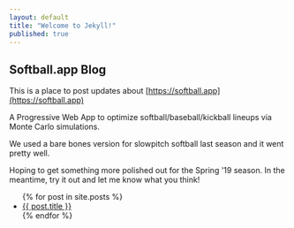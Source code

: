```yaml
---
layout: default
title: "Welcome to Jekyll!"
published: true
---
```


## Softball.app Blog

This is a place to post updates about [https://softball.app](https://softball.app)

A Progressive Web App to optimize softball/baseball/kickball lineups via Monte Carlo simulations.

We used a bare bones version for slowpitch softball last season and it went pretty well.

Hoping to get something more polished out for the Spring '19 season. In the meantime, try it out and let me know what you think!

<ul>
  {% for post in site.posts %}
    <li>
      <a href="{{ post.url }}">{{ post.title }}</a>
    </li>
  {% endfor %}
</ul>
